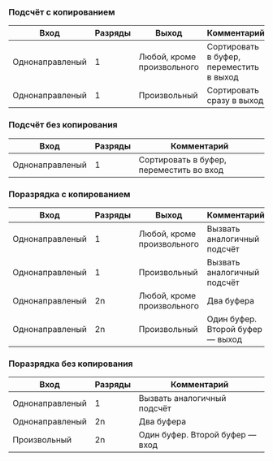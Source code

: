 ### Подсчёт с копированием

| Вход              | Разряды   | Выход                         | Комментарий
|-------------------|-----------|-------------------------------|------------------------------------------
| Однонаправленый   | 1         | Любой, кроме произвольного    | Сортировать в буфер, переместить в выход
| Однонаправленый   | 1         | Произвольный                  | Сортировать сразу в выход

### Подсчёт без копирования

| Вход              | Разряды   | Комментарий
|-------------------|-----------|------------------------------------------
| Однонаправленый   | 1         | Сортировать в буфер, переместить во вход

### Поразрядка с копированием

| Вход              | Разряды   | Выход                         | Комментарий
|-------------------|-----------|-------------------------------|----------------------------------
| Однонаправленый   | 1         | Любой, кроме произвольного    | Вызвать аналогичный подсчёт
| Однонаправленый   | 1         | Произвольный                  | Вызвать аналогичный подсчёт
| Однонаправленый   | 2n        | Любой, кроме произвольного    | Два буфера
| Однонаправленый   | 2n        | Произвольный                  | Один буфер. Второй буфер — выход

### Поразрядка без копирования

| Вход              | Разряды   | Комментарий
|-------------------|-----------|------------------------------------------
| Однонаправленый   | 1         | Вызвать аналогичный подсчёт
| Однонаправленый   | 2n        | Два буфера
| Произвольный      | 2n        | Один буфер. Второй буфер — вход

